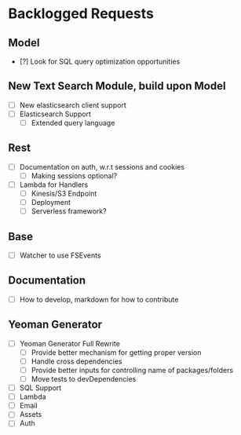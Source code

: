 Backlogged Requests
===============   

Model
----------------------
- [?] Look for SQL query optimization opportunities

New Text Search Module, build upon Model
-----------------------
- [ ] New elasticsearch client support 
- [ ] Elasticsearch Support
  - [ ] Extended query language

Rest
----------------------
- [ ] Documentation on auth, w.r.t sessions and cookies
   - [ ] Making sessions optional?
- [ ] Lambda for Handlers
  - [ ] Kinesis/S3 Endpoint
  - [ ] Deployment
  - [ ] Serverless framework?

Base
-----------------------
- [ ] Watcher to use FSEvents

Documentation
-----------------------
- [ ] How to develop, markdown for how to contribute

Yeoman Generator
-----------------
- [ ] Yeoman Generator Full Rewrite
  - [ ] Provide better mechanism for getting proper version
  - [ ] Handle cross dependencies
  - [ ] Provide better inputs for controlling name of packages/folders
  - [ ] Move tests to devDependencies
- [ ] SQL Support
- [ ] Lambda
- [ ] Email
- [ ] Assets
- [ ] Auth
